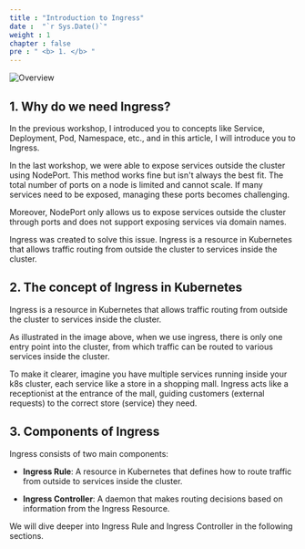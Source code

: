 ```yaml
---
title : "Introduction to Ingress"
date :  "`r Sys.Date()`" 
weight : 1
chapter : false
pre : " <b> 1. </b> "
---
```


![Overview](/fcj-ss2-workshop-002/images/01.webp)

## 1. Why do we need Ingress?

In the previous workshop, I introduced you to concepts like Service, Deployment, Pod, Namespace, etc., and in this article, I will introduce you to Ingress.

In the last workshop, we were able to expose services outside the cluster using NodePort. This method works fine but isn't always the best fit. The total number of ports on a node is limited and cannot scale. If many services need to be exposed, managing these ports becomes challenging.

Moreover, NodePort only allows us to expose services outside the cluster through ports and does not support exposing services via domain names.

Ingress was created to solve this issue. Ingress is a resource in Kubernetes that allows traffic routing from outside the cluster to services inside the cluster.

## 2. The concept of Ingress in Kubernetes

Ingress is a resource in Kubernetes that allows traffic routing from outside the cluster to services inside the cluster.

As illustrated in the image above, when we use ingress, there is only one entry point into the cluster, from which traffic can be routed to various services inside the cluster.

To make it clearer, imagine you have multiple services running inside your k8s cluster, each service like a store in a shopping mall. Ingress acts like a receptionist at the entrance of the mall, guiding customers (external requests) to the correct store (service) they need.

## 3. Components of Ingress

Ingress consists of two main components:

- **Ingress Rule**: A resource in Kubernetes that defines how to route traffic from outside to services inside the cluster.

- **Ingress Controller**: A daemon that makes routing decisions based on information from the Ingress Resource.

We will dive deeper into Ingress Rule and Ingress Controller in the following sections.
